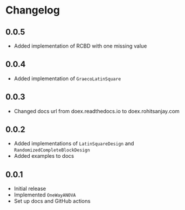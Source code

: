 # Changelog

## 0.0.5

- Added implementation of RCBD with one missing value

## 0.0.4

- Added implementation of `GraecoLatinSquare`

## 0.0.3

- Changed docs url from doex.readthedocs.io to doex.rohitsanjay.com

## 0.0.2

- Added implementations of `LatinSquareDesign` and `RandomizedCompleteBlockDesign`
- Added examples to docs

## 0.0.1

- Initial release
- Implemented `OneWayANOVA`
- Set up docs and GitHub actions
